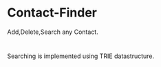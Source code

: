 # Contact-Finder

Add,Delete,Search any Contact.
#
Searching is implemented using TRIE datastructure.
